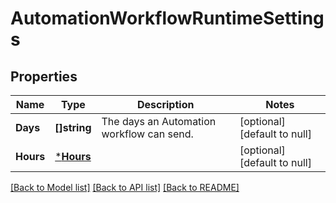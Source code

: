 # AutomationWorkflowRuntimeSettings

## Properties
Name | Type | Description | Notes
------------ | ------------- | ------------- | -------------
**Days** | **[]string** | The days an Automation workflow can send. | [optional] [default to null]
**Hours** | [***Hours**](Hours.md) |  | [optional] [default to null]

[[Back to Model list]](../README.md#documentation-for-models) [[Back to API list]](../README.md#documentation-for-api-endpoints) [[Back to README]](../README.md)

